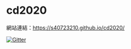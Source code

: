 # cd2020

網站連結：https://s40723210.github.io/cd2020/

[![Gitter](https://badges.gitter.im/40723210/cd2020.svg)](https://gitter.im/40723210/cd2020?utm_source=badge&utm_medium=badge&utm_campaign=pr-badge)
